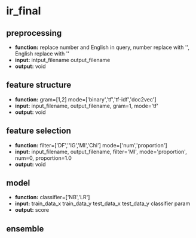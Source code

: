 # ir_final

## preprocessing
- **function:** replace number and English in query, number replace with '<num>', English replace with '<English>'
- **input:** intput_filename output_filename
- **output:** void

## feature structure
- **function:** gram=[1,2] mode=['binary','tf','tf-idf','doc2vec']
- **input:** input_filename, output_filename, gram=1, mode='tf'
- **output:** void

## feature selection
- **function:** filter=['DF',''IG','MI','Chi'] mode=['num','proportion']
- **input:** input_filename, output_filename, filter='MI', mode='proportion', num=0, proportion=1.0
- **output:** void

## model
- **function:** classifier=['NB','LR']
- **input:** train_data_x train_data_y test_data_x test_data_y classifier param
- **output:** score

## ensemble

